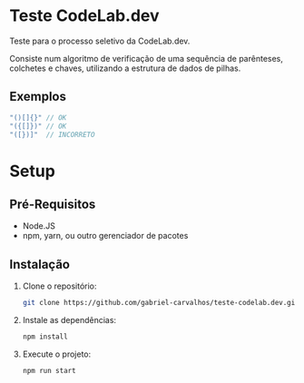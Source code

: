 # Teste CodeLab.dev
Teste para o processo seletivo da CodeLab.dev.

Consiste num algoritmo de verificação de uma sequência de parênteses, colchetes e chaves, utilizando a estrutura de dados de pilhas.

## Exemplos
```js
"()[]{}" // OK
"({[]})" // OK
"([})]"  // INCORRETO
```

# Setup

## Pré-Requisitos

- Node.JS
- npm, yarn, ou outro gerenciador de pacotes

## Instalação

1. Clone o repositório:
    ```bash
    git clone https://github.com/gabriel-carvalhos/teste-codelab.dev.git
    ```

2. Instale as dependências:
    ```bash
    npm install
    ```

3. Execute o projeto:
    ```bash
    npm run start
    ```
